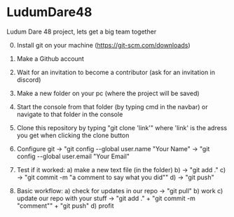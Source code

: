 # LudumDare48
Ludum Dare 48 project, lets get a big team together 

0. Install git on your machine (https://git-scm.com/downloads)
1. Make a Github account
2. Wait for an invitation to become a contributor (ask for an invitation in discord)
3. Make a new folder on your pc (where the project will be saved)
4. Start the console from that folder (by typing cmd in the navbar) or navigate to that folder in the console
5. Clone this repository by typing "git clone 'link'" where 'link' is the adress you get when clicking the clone button
6. Configure git -> "git config --global user.name "Your Name"
                 -> "git config --global user.email "Your Email"

7. Test if it worked:
        a) make a new text file (in the folder)
        b) -> "git add ."
        c) -> "git commit -m "a comment to say what you did""
        d) -> "git push"
        
8. Basic workflow:
        a) check for updates in our repo -> "git pull"
        b) work
        c) update our repo with your stuff -> "git add ." + "git commit -m "comment"" + "git push"
        d) profit
